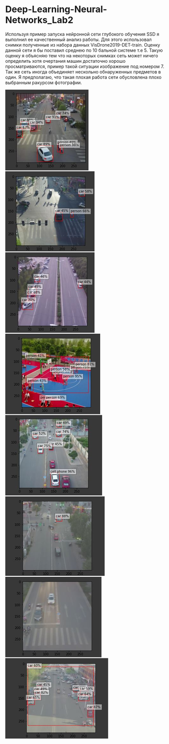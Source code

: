 # Deep-Learning-Neural-Networks_Lab2

Используя пример запуска нейронной сети глубокого обучения SSD я выполнил ее качественный анализ работы. Для этого использовал снимки полученные из набора данных VisDrone2019-DET-train. Оценку данной сети я бы поставил среднею по 10 бальной системе т.е 5. Такую оценку я объясняю тем что на некоторых снимках сеть может ничего определить хотя очертания машин достаточно хорошо просматриваются, пример такой ситуации изображение под номером 7. Так же сеть иногда объединяет нескольно обнаруженных предметов в один.
Я предполагаю, что такая плохая работа сети обусловлена плохо выбранным ракурсом фотографии.


![](https://github.com/AlexandrSemenovich/Deep-Learning-Neural-Networks_Lab2/blob/master/detected/1.JPG)
![](https://github.com/AlexandrSemenovich/Deep-Learning-Neural-Networks_Lab2/blob/master/detected/2.JPG)
![](https://github.com/AlexandrSemenovich/Deep-Learning-Neural-Networks_Lab2/blob/master/detected/3.JPG)
![](https://github.com/AlexandrSemenovich/Deep-Learning-Neural-Networks_Lab2/blob/master/detected/4.JPG)
![](https://github.com/AlexandrSemenovich/Deep-Learning-Neural-Networks_Lab2/blob/master/detected/5.JPG)
![](https://github.com/AlexandrSemenovich/Deep-Learning-Neural-Networks_Lab2/blob/master/detected/6.JPG)
![](https://github.com/AlexandrSemenovich/Deep-Learning-Neural-Networks_Lab2/blob/master/detected/7.JPG)
![](https://github.com/AlexandrSemenovich/Deep-Learning-Neural-Networks_Lab2/blob/master/detected/8.JPG)
